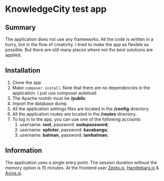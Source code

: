 # KnowledgeCity test app

## Summary

The application does not use any frameworks.
All the code is written in a hurry, but in the flow of creativity.
I tried to make the app as flexible as possible. But there are still many places where not the best solutions are applied.

## Installation

1. Clone the app
2. Make ```composer install```. Note that there are no dependencies in the application. I just use composer autoload.
3. The Apache rootdir must be **/public**
4. Import the database dump.
5. All the application settings files are located in the **/config** directory.
6. All the application routes are located in the **/routes** directory.
7. To log in to the app, you can use one of the following accounts
   1. username: **root**, password: **sudopassword**;
   2. username: **splinter**, password: **kavabanga**;
   3. username: **batman**, password: **iambatman**;

## Information

The application uses a single entry point.
The session duration without the memory option is 15 minutes.
At the frontend user [Zepto.js](https://zeptojs.com), [Handlebars.js](https://handlebarsjs.com) & [Axios.js](https://axios-http.com).
